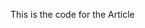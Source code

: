 This is the code for the Article 

[Enforcing exact boundary and initial conditions in the deep mixed residual method]: https://arxiv.org/abs/2008.01491




